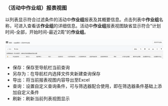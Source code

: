 ### （活动中作业组）报表视图
以列表显示符合过滤条件的活动中**作业组**报表及其概要信息。点击列表中**作业组**名称，可进入查看该**作业组**的详细信息。活动中**作业组**报表视图缺省显示符合“计划时间-全部，开始时间-最近2周”的**作业组**。

![](./images/报表视图1.png)

* 保存：保存至导航栏当前查询
* 另存为：在导航栏内选择文件夹新建查询保存
* 导出：将当前报表视图内容导出至Excel
* 查询：设置自定义查询条件，可与筛选器配合使用，即在筛选器条件基础上添加自定义条件
* 刷新：刷新当前列表视图显示